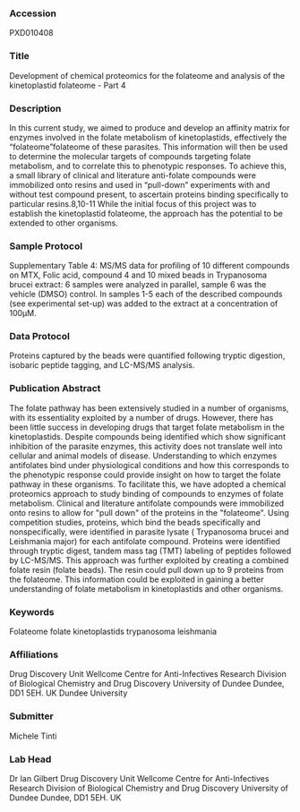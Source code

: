 ### Accession
PXD010408

### Title
Development of chemical proteomics for the folateome and analysis of the kinetoplastid folateome - Part 4

### Description
In this current study, we aimed to produce and develop an affinity matrix for enzymes involved in the folate metabolism of kinetoplastids, effectively the “folateome”folateome of these parasites. This information will then be used to determine the molecular targets of compounds targeting folate metabolism, and to correlate this to phenotypic responses. To achieve this, a small library of clinical and literature anti-folate compounds were immobilized onto resins and used in “pull-down” experiments with and without test compound present, to ascertain proteins binding specifically to particular resins.8,10-11 While the initial focus of this project was to establish the kinetoplastid folateome, the approach has the potential to be extended to other organisms.

### Sample Protocol
Supplementary Table 4: MS/MS data for profiling of 10 different compounds on MTX, Folic acid, compound 4 and 10 mixed beads in Trypanosoma brucei extract: 6 samples were analyzed in parallel, sample 6 was the vehicle (DMSO) control. In samples 1-5 each of the described compounds (see experimental set-up) was added to the extract at a concentration of 100µM.

### Data Protocol
Proteins captured by the beads were quantified following tryptic digestion, isobaric peptide tagging, and LC-MS/MS analysis.

### Publication Abstract
The folate pathway has been extensively studied in a number of organisms, with its essentiality exploited by a number of drugs. However, there has been little success in developing drugs that target folate metabolism in the kinetoplastids. Despite compounds being identified which show significant inhibition of the parasite enzymes, this activity does not translate well into cellular and animal models of disease. Understanding to which enzymes antifolates bind under physiological conditions and how this corresponds to the phenotypic response could provide insight on how to target the folate pathway in these organisms. To facilitate this, we have adopted a chemical proteomics approach to study binding of compounds to enzymes of folate metabolism. Clinical and literature antifolate compounds were immobilized onto resins to allow for "pull down" of the proteins in the "folateome". Using competition studies, proteins, which bind the beads specifically and nonspecifically, were identified in parasite lysate ( Trypanosoma brucei and Leishmania major) for each antifolate compound. Proteins were identified through tryptic digest, tandem mass tag (TMT) labeling of peptides followed by LC-MS/MS. This approach was further exploited by creating a combined folate resin (folate beads). The resin could pull down up to 9 proteins from the folateome. This information could be exploited in gaining a better understanding of folate metabolism in kinetoplastids and other organisms.

### Keywords
Folateome folate kinetoplastids trypanosoma leishmania

### Affiliations
Drug Discovery Unit Wellcome Centre for Anti-Infectives Research Division of Biological Chemistry and Drug Discovery University of Dundee Dundee, DD1 5EH. UK
Dundee University

### Submitter
Michele Tinti

### Lab Head
Dr Ian Gilbert
Drug Discovery Unit Wellcome Centre for Anti-Infectives Research Division of Biological Chemistry and Drug Discovery University of Dundee Dundee, DD1 5EH. UK


